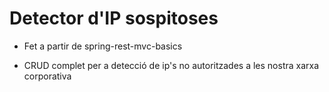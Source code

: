 # Detector d'IP sospitoses

 - Fet a partir de spring-rest-mvc-basics

- CRUD complet per a detecció de ip's no autoritzades a les nostra xarxa corporativa
